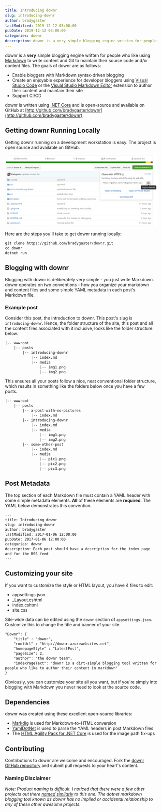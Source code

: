 ```yaml
---
title: Introducing downr
slug: introducing-downr
author: bradygaster
lastModified: 2019-12-12 03:00:00
pubDate: 2019-12-12 03:00:00
categories: downr
description: downr is a very simple blogging engine written for people who like using Visual Studio Code to write content in Markdown format
---
```


downr is a **very** simple blogging engine written for people who like using [Markdown](https://en.wikipedia.org/wiki/Markdown) to write content and Git to maintain their source code and/or content files. The goals of downr are as follows:

* Enable bloggers with Markdown syntax-driven blogging
* Create an enjoyable experience for developer bloggers using [Visual Studio Code](http://code.visualstudio.com) or the [Visual Studio Markdown Editor](https://marketplace.visualstudio.com/items?itemName=MadsKristensen.MarkdownEditor) extension to author their content and maintain their site
* Support CI/CD

downr is written using [.NET Core](https://www.microsoft.com/net/core) and is open-source and available on GitHub at [http://github.com/bradygaster/downr](http://github.com/bradygaster/downr). 

## Getting downr Running Locally

Getting downr running on a development workstation is easy. The project is open source and available on GitHub. 

![downr repo on GitHub](media/github.png)

Here are the steps you'll take to get downr running locally:

    git clone https://github.com/bradygaster/downr.git
    cd downr
    dotnet run

## Blogging with downr

Blogging with downr is deliberately very simple - you just write Markdown. downr operates on two conventions - how you organize your markdown and content files and some simple YAML metadata in each post's Markdown file. 

### Example post

Consider this post, the introduction to downr. This post's slug is `introducing-downr`. Hence, the folder structure of the site, this post and all the content files associated with it inclusive, looks like the folder structure below. 

    |-- wwwroot
        |-- posts
            |-- introducing-downr
                |-- index.md
                |-- media
                    |-- img1.png
                    |-- img2.png

This ensures all your posts follow a nice, neat conventional folder structure, which results in something like the folders below once you have a few posts. 

    |-- wwwroot
        |-- posts
            |-- a-post-with-no-pictures
                |-- index.md
            |-- introducing-downr
                |-- index.md
                |-- media
                    |-- img1.png
                    |-- img2.png
            |-- some-other-post
                |-- index.md
                |-- media
                    |-- pic1.png
                    |-- pic2.png
                    |-- pic3.png

## Post Metadata

The top section of each Markdown file must contain a YAML header with some simple metadata elements. **All** of these elements are **required**. The YAML below demonstrates this convention. 

    ---
    title: Introducing downr
    slug: introducing-downr
    author: bradygaster
    lastModified: 2017-01-06 12:00:00
    pubDate: 2017-01-06 12:00:00
    categories: downr
    description: Each post should have a description for the index page and for the RSS feed
    ---

## Customizing your site

If you want to customize the style or HTML layout, you have 4 files to edit:

* appsettings.json
* _Layout.cshtml
* Index.cshtml
* site.css

Site-wide data can be edited using the `downr` section of `appsettings.json`. Customize this to change the title and banner of your site. 

    "Downr": {
        "title" : "downr",
        "rootUrl" : "http://downr.azurewebsites.net",
        "homepageStyle" : "LatestPost",
        "pageSize": 2,
        "author": "the downr team",
        "indexPageText": "downr is a dirt-simple blogging tool written for people who like to author their content in markdown"
    }

Obviously, you can customize your site all you want, but if you're simply into blogging with Markdown you never need to look at the source code.  

## Dependencies

downr was created using these excellent open-source libraries:

* [Markdig](https://github.com/lunet-io/markdig) is used for Markdown-to-HTML conversion
* [YamlDotNet](http://aaubry.net/pages/yamldotnet.html) is used to parse the YAML headers in post Markdown files
* The [HTML Agility Pack for .NET Core](https://github.com/zulfahmi93/HtmlAgilityPack.NetCore) is used for the image path fix-ups

## Contributing

Contributions to downr are welcome and encouraged. Fork the [downr GitHub repository](http://github.com/bradygaster/downr) and submit pull requests to your heart's content. 

### Naming Disclaimer
*Note: Product naming is difficult. I noticed that there were a few other projects out there [named](https://github.com/duhruh/Downr) [similarly](https://downr.codeplex.com/) to this one. The dotnet markdown blogging tool known as downr has no implied or accidental relationship to any of these other awesome projects.*